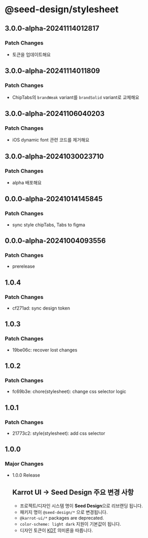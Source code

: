 # @seed-design/stylesheet

## 3.0.0-alpha-20241114012817

### Patch Changes

- 토큰을 업데이트해요

## 3.0.0-alpha-20241114011809

### Patch Changes

- ChipTabs의 `brandWeak` variant를 `brandSolid` variant로 교체해요

## 3.0.0-alpha-20241106040203

### Patch Changes

- iOS dynamic font 관련 코드를 제거해요

## 3.0.0-alpha-20241030023710

### Patch Changes

- alpha 배포해요

## 0.0.0-alpha-20241014145845

### Patch Changes

- sync style chipTabs, Tabs to figma

## 0.0.0-alpha-20241004093556

### Patch Changes

- prerelease

## 1.0.4

### Patch Changes

- cf271ad: sync design token

## 1.0.3

### Patch Changes

- 19be06c: recover lost changes

## 1.0.2

### Patch Changes

- fc69b3e: chore(stylesheet): change css selector logic

## 1.0.1

### Patch Changes

- 21773c2: style(stylesheet): add css selector

## 1.0.0

### Major Changes

- 1.0.0 Release

  ## Karrot UI → Seed Design 주요 변경 사항

  - 프로젝트/디자인 시스템 명이 **Seed Design**으로 리브랜딩 됩니다.
  - 패키지 명이 `@seed-design/*` 으로 변경됩니다.
  - `@karrot-ui/*` packages are deprecated.
  - `color-scheme: light dark` 지원이 기본값이 됩니다.
  - 디자인 토큰이 [KDT](https://github.com/daangn/kdt/tree/main/language) 의미론을 따릅니다.
